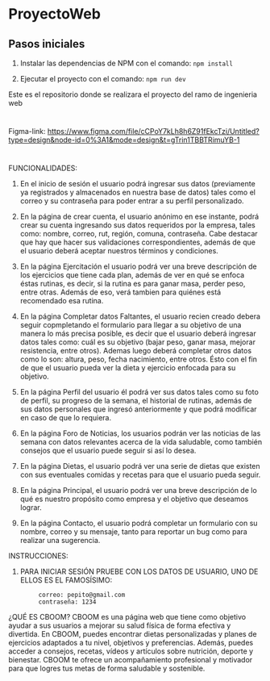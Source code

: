 # ProyectoWeb

## Pasos iniciales
1. Instalar las dependencias de NPM con el comando:
    ```npm install```
    
2. Ejecutar el proyecto con el comando:
    ```npm run dev```


Este es el repositorio donde se realizara el proyecto del ramo de ingenieria web
#
Figma-link: https://www.figma.com/file/cCPoY7kLh8h6Z91fEkcTzi/Untitled?type=design&node-id=0%3A1&mode=design&t=gTrin1TBBTRimuYB-1
#
FUNCIONALIDADES:
1. En el inicio de sesión el usuario podrá ingresar sus datos (previamente ya registrados y almacenados en nuestra base de datos) tales como el correo y su contraseña para poder entrar a su perfil personalizado.

2. En la página de crear cuenta, el usuario anónimo en ese instante, podrá crear su cuenta ingresando sus datos requeridos por la empresa, tales como: nombre, correo, rut, región, comuna, contraseña. Cabe destacar que hay que hacer sus validaciones correspondientes, además de que el usuario deberá aceptar nuestros términos y condiciones.

3. En la página Ejercitación el usuario podrá ver una breve descripción de los ejercicios que tiene cada plan, además de ver en qué se enfoca éstas rutinas, es decir, si la rutina es para ganar masa, perder peso, entre otras. Además de eso, verá tambien para quiénes está recomendado esa rutina.

4. En la página Completar datos Faltantes, el usuario recien creado debera seguir copmpletando el formulario para llegar a su objetivo de una manera lo más precisa posible, es decir que el usuario deberá ingresar datos tales como: cuál es su objetivo (bajar peso, ganar masa, mejorar resistencia, entre otros). Ademas luego deberá completar otros datos como lo son: altura, peso, fecha nacimiento, entre otros. Ésto con el fin de que el usuario pueda ver la dieta y ejercicio enfocada para su objetivo.

5. En la página Perfil del usuario él podrá ver sus datos tales como su foto de perfil, su progreso de la semana, el historial de rutinas, además de sus datos personales que ingresó anteriormente y que podrá modificar en caso de que lo requiera.

6. En la página Foro de Noticias, los usuarios podrán ver las noticias de las semana con datos relevantes acerca de la vida saludable, como también consejos que el usuario puede seguir si así lo desea.

7. En la página Dietas, el usuario podrá ver una serie de dietas que existen con sus eventuales comidas y recetas para que el usuario pueda seguir.

8. En la página Principal, el usuario podrá ver una breve descripción de lo qué es nuestro propósito como empresa y el objetivo que deseamos lograr.

9. En la página Contacto, el usuario podrá completar un formulario con su nombre, correo y su mensaje, tanto para reportar un bug como para realizar una sugerencia.
    
INSTRUCCIONES:
1. PARA INICIAR SESIÓN PRUEBE CON LOS DATOS DE USUARIO, UNO DE ELLOS ES EL FAMOSÍSIMO:

            correo: pepito@gmail.com
            contraseña: 1234

¿QUÉ ES CBOOM?
CBOOM es una página web que tiene como objetivo ayudar a sus usuarios a mejorar su salud física de forma efectiva y divertida. En CBOOM, puedes encontrar dietas personalizadas y planes de ejercicios adaptados a tu nivel, objetivos y preferencias. Además, puedes acceder a consejos, recetas, vídeos y artículos sobre nutrición, deporte y bienestar. CBOOM te ofrece un acompañamiento profesional y motivador para que logres tus metas de forma saludable y sostenible.



